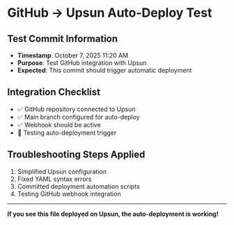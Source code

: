 # GitHub → Upsun Auto-Deploy Test

## Test Commit Information
- **Timestamp**: October 7, 2025 11:20 AM
- **Purpose**: Test GitHub integration with Upsun
- **Expected**: This commit should trigger automatic deployment

## Integration Checklist
- ✅ GitHub repository connected to Upsun
- ✅ Main branch configured for auto-deploy
- ✅ Webhook should be active
- 🔄 Testing auto-deployment trigger

## Troubleshooting Steps Applied
1. Simplified Upsun configuration
2. Fixed YAML syntax errors  
3. Committed deployment automation scripts
4. Testing GitHub webhook integration

---
**If you see this file deployed on Upsun, the auto-deployment is working!**